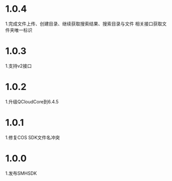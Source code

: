 # 1.0.4
1.完成文件上传、创建目录、继续获取搜索结果、搜索目录与文件 相关接口获取文件夹唯一标识

# 1.0.3   
1.支持v2接口

# 1.0.2   
1.升级QCloudCore到6.4.5

# 1.0.1   
1.修复COS SDK文件名冲突

# 1.0.0   
1.发布SMHSDK
